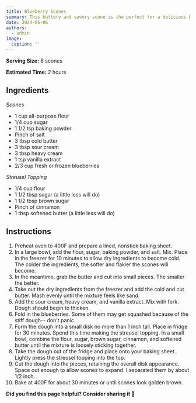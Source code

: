 ```yaml
---
title: Blueberry Scones
summary: This buttery and savory scone is the perfect for a delicious breakfast.
date: 2024-06-06
authors:
  - admin
image: 
  caption: ''
---
```


**Serving Size:** 8 scones

**Estimated Time:** 2 hours

## Ingredients

*Scones* 
* 1 cup all-purpose flour
* 1/4 cup sugar
* 1 1/2 tsp baking powder
* Pinch of salt
* 3 tbsp cold butter
* 3 tbsp sour cream
* 3 tbsp heavy cream
* 1 tsp vanilla extract
* 2/3 cup fresh or frozen blueberries

*Streusel Topping*
* 1/4 cup flour
* 1 1/2 tbsp sugar (a little less will do)
* 1 1/2 tbsp brown sugar
* Pinch of cinnamon
* 1 tbsp softened butter (a little less will do)

## Instructions

1. Preheat oven to 400F and prepare a lined, nonstick baking sheet. 
2. In a large bowl, add the flour, sugar, baking powder, and salt. Mix. Place in the freezer for 10 minutes to allow dry ingredients to become cold. The colder the ingredients, the softer and flakier the scones will become. 
3. In the meantime, grab the butter and cut into small pieces. The smaller the better.
4. Take out the dry ingredients from the freezer and add the cold and cut butter. Mash evenly until the mixture feels like sand.
5. Add the sour cream, heavy cream, and vanilla extract. Mix with fork. Dough should begin to thicken.
6. Fold in the blueberries. Some of them may get squashed because of the stiff dough-- don't panic. 
7. Form the dough into a small disk no more than 1 inch tall. Place in fridge for 30 minutes. Spend this time making the streusel topping. In a small bowl, combine the flour, sugar, brown sugar, cinnamon, and softened butter until the mixture is loosely sticking together. 
8. Take the dough out of the fridge and place onto your baking sheet. Lightly press the streusel topping into the top.
9. Cut the dough into the pieces, retaining the overall disk appearance. Space out enough to allow scones to expand. I separated them by about 1/2 inch. 
10. Bake at 400F for about 30 minutes or until scones look golden brown. 

**Did you find this page helpful? Consider sharing it 🙌**
